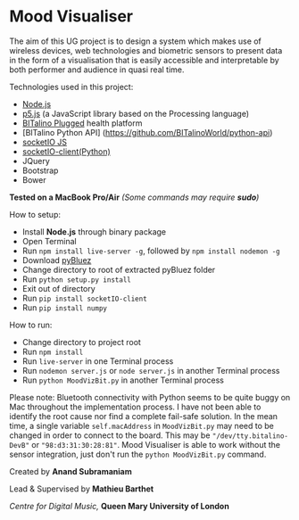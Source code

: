 # Mood Visualiser

The aim of this UG project is to design a system which makes use of wireless devices, web technologies and biometric sensors to present data in the form of a visualisation that is easily accessible and interpretable by both performer and audience in quasi real time.

Technologies used in this project:
- [Node.js](https://nodejs.org/en/)
- [p5.js](http://p5js.org/) (a JavaScript library based on the Processing language)
- [BITalino Plugged](http://www.bitalino.com/index.php/plugged-kit) health platform
- [BITalino Python API] (https://github.com/BITalinoWorld/python-api)
- [socketIO JS](http://socket.io)
- [socketIO-client(Python)](https://github.com/invisibleroads/socketIO-client)
- JQuery
- Bootstrap
- Bower


**Tested on a MacBook Pro/Air**
*(Some commands may require **sudo**)*


How to setup:
- Install **Node.js** through binary package
- Open Terminal
- Run `npm install live-server -g`, followed by `npm install nodemon -g`
- Download [pyBluez](https://github.com/karulis/pybluez)
- Change directory to root of extracted pyBluez folder
- Run `python setup.py install`
- Exit out of directory
- Run `pip install socketIO-client`
- Run `pip install numpy`


How to run:
- Change directory to project root
- Run `npm install`
- Run `live-server` in one Terminal process
- Run `nodemon server.js` or `node server.js` in another Terminal process
- Run `python MoodVizBit.py` in another Terminal process

Please note: Bluetooth connectivity with Python seems to be quite buggy on Mac throughout the implementation process. I have not been able to identify the root cause nor find a complete fail-safe solution. In the mean time, a single variable `self.macAddress` in `MoodVizBit.py` may need to be changed in order to connect to the board. This may be `"/dev/tty.bitalino-DevB"` or `"98:d3:31:30:28:81"`. Mood Visualiser is able to work without the sensor integration, just don't run the `python MoodVizBit.py` command.

Created by **Anand Subramaniam**

Lead & Supervised by **Mathieu Barthet**

*Centre for Digital Music,* **Queen Mary University of London**
